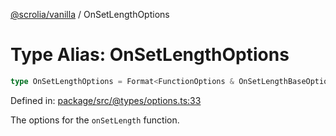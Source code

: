 [@scrolia/vanilla](../README.md) / OnSetLengthOptions

# Type Alias: OnSetLengthOptions

```ts
type OnSetLengthOptions = Format<FunctionOptions & OnSetLengthBaseOptions>;
```

Defined in: [package/src/@types/options.ts:33](https://github.com/scrolia/vanilla/blob/09c160783f9b3be547e821e51618c289c7500171/package/src/@types/options.ts#L33)

The options for the `onSetLength` function.
